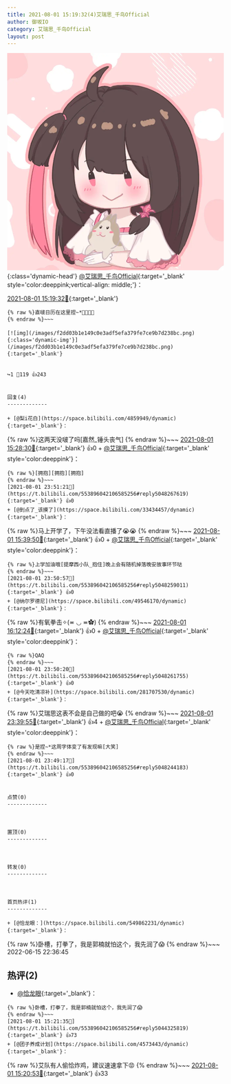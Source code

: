 ```yaml
---
title: 2021-08-01 15:19:32(4)艾瑞思_千鸟Official
author: 御坂IO
category: 艾瑞思_千鸟Official
layout: post
---
```


![img](/images/7e08840c56f251de28bdf766b647bd5fe9a5d50a.jpg){:class='dynamic-head'}
[@艾瑞思_千鸟Official](https://space.bilibili.com/1090010845/dynamic){:target='_blank' style='color:deeppink;vertical-align: middle;'}：

[2021-08-01 15:19:32🔗](https://t.bilibili.com/553896042106585256){:target='_blank'}

~~~
{% raw %}直啵日历在这里捏~*🍓🍧🍼🥞
{% endraw %}~~~

[![img](/images/f2dd03b1e149c0e3adf5efa379fe7ce9b7d238bc.png){:class='dynamic-img'}](/images/f2dd03b1e149c0e3adf5efa379fe7ce9b7d238bc.png){:target='_blank'}


↪️1 💬119 👍243


回复(4)
-------------

+ [@梨i花白](https://space.bilibili.com/4859949/dynamic){:target='_blank'}：
~~~
{% raw %}这两天没啵了吗[嘉然_锤头丧气]
{% endraw %}~~~
[2021-08-01 15:28:30🔗](https://t.bilibili.com/553896042106585256#reply5044364221){:target='_blank'} 👍0
    + [@艾瑞思_千鸟Official](https://space.bilibili.com/1090010845/dynamic){:target='_blank' style='color:deeppink'}：
~~~
{% raw %}[拥抱][拥抱][拥抱]
{% endraw %}~~~
[2021-08-01 23:51:21🔗](https://t.bilibili.com/553896042106585256#reply5048267619){:target='_blank'} 👍0
+ [@到点了_该摸了](https://space.bilibili.com/33434457/dynamic){:target='_blank'}：
~~~
{% raw %}马上开学了，下午没法看直播了😭😭
{% endraw %}~~~
[2021-08-01 15:39:50🔗](https://t.bilibili.com/553896042106585256#reply5044433329){:target='_blank'} 👍0
    + [@艾瑞思_千鸟Official](https://space.bilibili.com/1090010845/dynamic){:target='_blank' style='color:deeppink'}：
~~~
{% raw %}上学加油哦[提摩西小队_抱住]晚上会有随机掉落晚安故事环节哒
{% endraw %}~~~
[2021-08-01 23:50:57🔗](https://t.bilibili.com/553896042106585256#reply5048259011){:target='_blank'} 👍0
+ [@纳尔罗德尼](https://space.bilibili.com/49546170/dynamic){:target='_blank'}：
~~~
{% raw %}有氧拳击✧(≖ ◡ ≖✿)
{% endraw %}~~~
[2021-08-01 16:12:24🔗](https://t.bilibili.com/553896042106585256#reply5044633126){:target='_blank'} 👍0
    + [@艾瑞思_千鸟Official](https://space.bilibili.com/1090010845/dynamic){:target='_blank' style='color:deeppink'}：
~~~
{% raw %}QAQ
{% endraw %}~~~
[2021-08-01 23:50:20🔗](https://t.bilibili.com/553896042106585256#reply5048261755){:target='_blank'} 👍0
+ [@今天吃清凉补](https://space.bilibili.com/281707530/dynamic){:target='_blank'}：
~~~
{% raw %}艾瑞思这表不会是自己做的吧😭
{% endraw %}~~~
[2021-08-01 23:39:55🔗](https://t.bilibili.com/553896042106585256#reply5048174387){:target='_blank'} 👍4
    + [@艾瑞思_千鸟Official](https://space.bilibili.com/1090010845/dynamic){:target='_blank' style='color:deeppink'}：
~~~
{% raw %}是捏~*这周字体变了有发现嘛[大笑]
{% endraw %}~~~
[2021-08-01 23:49:17🔗](https://t.bilibili.com/553896042106585256#reply5048244183){:target='_blank'} 👍0


点赞(0)
-------------



置顶(0)
-------------



转发(0)
-------------



首页热评(1)
-------------

+ [@恰龙眼：](https://space.bilibili.com/549862231/dynamic){:target='_blank'}：
~~~
{% raw %}卧槽，打拳了，我是郭楠就怕这个，我先润了😱
{% endraw %}~~~
2022-06-15 22:36:45


热评(2)
-------------

+ [@恰龙眼](https://space.bilibili.com/549862231/dynamic){:target='_blank'}：
~~~
{% raw %}卧槽，打拳了，我是郭楠就怕这个，我先润了😱
{% endraw %}~~~
[2021-08-01 15:21:35🔗](https://t.bilibili.com/553896042106585256#reply5044325819){:target='_blank'} 👍73
+ [@团子养成计划](https://space.bilibili.com/4573443/dynamic){:target='_blank'}：
~~~
{% raw %}艾队有人偷恰炸鸡，建议速速拿下😡
{% endraw %}~~~
[2021-08-01 15:20:53🔗](https://t.bilibili.com/553896042106585256#reply5044314399){:target='_blank'} 👍33


